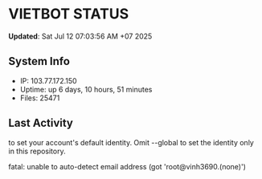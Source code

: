 # VIETBOT STATUS
**Updated**: Sat Jul 12 07:03:56 AM +07 2025

## System Info
- IP: 103.77.172.150
- Uptime: up 6 days, 10 hours, 51 minutes
- Files: 25471

## Last Activity

to set your account's default identity.
Omit --global to set the identity only in this repository.

fatal: unable to auto-detect email address (got 'root@vinh3690.(none)')
